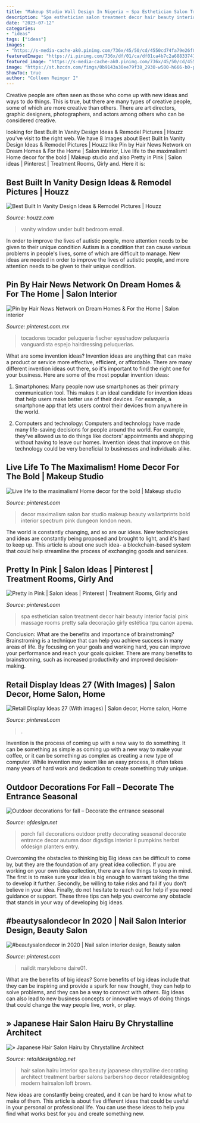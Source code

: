 ```yaml
---
title: "Makeup Studio Wall Design In Nigeria ~ Spa Esthetician Salon Treatment Decor Hair Beauty Interior Facial Pink Massage Rooms Pretty Sala Decoração Girly Estética трц салон арена"
description: "Spa esthetician salon treatment decor hair beauty interior facial pink massage rooms pretty sala decoração girly estética трц салон арена"
date: "2023-07-12"
categories:
- "ideas"
tags: ["ideas"]
images:
- "https://s-media-cache-ak0.pinimg.com/736x/45/50/cd/4550cd74fa79e26f023c30866b003f98.jpg"
featuredImage: "https://i.pinimg.com/736x/df/01/ca/df01ca4b7c2a688337415d2d565e7e83.jpg"
featured_image: "https://s-media-cache-ak0.pinimg.com/736x/45/50/cd/4550cd74fa79e26f023c30866b003f98.jpg"
image: "https://st.hzcdn.com/fimgs/0b9143a30ee79f38_2930-w500-h666-b0-p0--contemporary-bedroom.jpg"
ShowToc: true
author: "Colleen Reinger I"
---
```



Creative people are often seen as those who come up with new ideas and ways to do things. This is true, but there are many types of creative people, some of which are more creative than others. There are art directors, graphic designers, photographers, and actors among others who can be considered creative.

	

		
looking for Best Built In Vanity Design Ideas &amp; Remodel Pictures | Houzz you've visit to the right web. We have 8 Images about Best Built In Vanity Design Ideas &amp; Remodel Pictures | Houzz like Pin by Hair News Network on Dream Homes &amp; For the Home | Salon interior, Live life to the maximalism! Home decor for the bold | Makeup studio and also Pretty in Pink | Salon ideas | Pinterest | Treatment Rooms, Girly and. Here it is:
		
    
## Best Built In Vanity Design Ideas &amp; Remodel Pictures | Houzz

<img loading=lazy src="https://st.hzcdn.com/fimgs/0b9143a30ee79f38_2930-w500-h666-b0-p0--contemporary-bedroom.jpg" onerror="this.onerror=null;this.src='https://tse1.mm.bing.net/th?id=OIP.8P7hmqBxXYqQhONzcEJJUgHaJ3&amp;pid=15.1';" alt="Best Built In Vanity Design Ideas &amp; Remodel Pictures | Houzz">

_Source: houzz.com_

>vanity window under built bedroom email. 

	

In order to improve the lives of autistic people, more attention needs to be given to their unique condition
Autism is a condition that can cause various problems in people's lives, some of which are difficult to manage. New ideas are needed in order to improve the lives of autistic people, and more attention needs to be given to their unique condition.

    
## Pin By Hair News Network On Dream Homes &amp; For The Home | Salon Interior

<img loading=lazy src="https://i.pinimg.com/originals/37/03/de/3703de83e5eac871a902e48c9487c615.jpg" onerror="this.onerror=null;this.src='https://tse3.mm.bing.net/th?id=OIP.Ns-Q4_lUNL1Vk7J6dIVnYQHaLI&amp;pid=15.1';" alt="Pin by Hair News Network on Dream Homes &amp; For the Home | Salon interior">

_Source: pinterest.com.mx_

>tocadores tocador peluqueria fischer eyeshadow peluquería vanguardista espejo hairdressing peluquerias. 

	

What are some invention ideas?
Invention ideas are anything that can make a product or service more effective, efficient, or affordable. There are many different invention ideas out there, so it's important to find the right one for your business. Here are some of the most popular invention ideas:
1. Smartphones: Many people now use smartphones as their primary communication tool. This makes it an ideal candidate for invention ideas that help users make better use of their devices. For example, a smartphone app that lets users control their devices from anywhere in the world.

2. Computers and technology: Computers and technology have made many life-saving decisions for people around the world. For example, they've allowed us to do things like doctors' appointments and shopping without having to leave our homes. Invention ideas that improve on this technology could be very beneficial to businesses and individuals alike.


    
## Live Life To The Maximalism! Home Decor For The Bold | Makeup Studio

<img loading=lazy src="https://i.pinimg.com/originals/45/f7/41/45f741310b132cb3477cac08870616b0.png" onerror="this.onerror=null;this.src='https://tse1.mm.bing.net/th?id=OIP.orKjZRphhA0sFIeLWYX-IwHaJQ&amp;pid=15.1';" alt="Live life to the maximalism! Home decor for the bold | Makeup studio">

_Source: pinterest.com_

>decor maximalism salon bar studio makeup beauty wallartprints bold interior spectrum pink dungeon london neon. 

	

The world is constantly changing, and so are our ideas. New technologies and ideas are constantly being proposed and brought to light, and it's hard to keep up. This article is about one such idea- a blockchain-based system that could help streamline the process of exchanging goods and services.

    
## Pretty In Pink | Salon Ideas | Pinterest | Treatment Rooms, Girly And

<img loading=lazy src="https://s-media-cache-ak0.pinimg.com/736x/45/50/cd/4550cd74fa79e26f023c30866b003f98.jpg" onerror="this.onerror=null;this.src='https://tse3.mm.bing.net/th?id=OIP._1VW4EvZUUpfGCdqsspf-QHaJ4&amp;pid=15.1';" alt="Pretty in Pink | Salon ideas | Pinterest | Treatment Rooms, Girly and">

_Source: pinterest.com_

>spa esthetician salon treatment decor hair beauty interior facial pink massage rooms pretty sala decoração girly estética трц салон арена. 

	

Conclusion: What are the benefits and importance of brainstroming?
Brainstroming is a technique that can help you achieve success in many areas of life. By focusing on your goals and working hard, you can improve your performance and reach your goals quicker. There are many benefits to brainstroming, such as increased productivity and improved decision-making.

    
## Retail Display Ideas 27 (With Images) | Salon Decor, Home Salon, Home

<img loading=lazy src="https://i.pinimg.com/474x/65/21/c1/6521c1e4a60c70e0ee674f650bcea87b.jpg" onerror="this.onerror=null;this.src='https://tse1.mm.bing.net/th?id=OIP.OJmPfFrxfzBFG4EAOQFxAgAAAA&amp;pid=15.1';" alt="Retail Display Ideas 27 (With images) | Salon decor, Home salon, Home">

_Source: pinterest.com_

>. 

	

Invention is the process of coming up with a new way to do something. It can be something as simple as coming up with a new way to make your coffee, or it can be something as complex as creating a new type of computer. While invention may seem like an easy process, it often takes many years of hard work and dedication to create something truly unique.

    
## Outdoor Decorations For Fall – Decorate The Entrance Seasonal

<img loading=lazy src="https://www.ofdesign.net/wp-content/uploads/images/outdoor-decorations-for-fall-decorate-the-entrance-seasonal-0-1679739750.jpg" onerror="this.onerror=null;this.src='https://tse1.mm.bing.net/th?id=OIP.nD1-ehT5ruScTj421El-WgHaJu&amp;pid=15.1';" alt="Outdoor decorations for fall – Decorate the entrance seasonal">

_Source: ofdesign.net_

>porch fall decorations outdoor pretty decorating seasonal decorate entrance decor autumn door digsdigs interior ii pumpkins herbst ofdesign planters entry. 

	

Overcoming the obstacles to thinking big
Big ideas can be difficult to come by, but they are the foundation of any great idea collection. If you are working on your own idea collection, there are a few things to keep in mind. The first is to make sure your idea is big enough to warrant taking the time to develop it further. Secondly, be willing to take risks and fail if you don’t believe in your idea. Finally, do not hesitate to reach out for help if you need guidance or support. These three tips can help you overcome any obstacle that stands in your way of developing big ideas.

    
## #beautysalondecor In 2020 | Nail Salon Interior Design, Beauty Salon

<img loading=lazy src="https://i.pinimg.com/736x/df/01/ca/df01ca4b7c2a688337415d2d565e7e83.jpg" onerror="this.onerror=null;this.src='https://tse4.mm.bing.net/th?id=OIP.6dhJxhizC6VxOCXvblFougHaJP&amp;pid=15.1';" alt="#beautysalondecor in 2020 | Nail salon interior design, Beauty salon">

_Source: pinterest.com_

>naildit marylebone daire01. 

	

What are the benefits of big ideas?
Some benefits of big ideas include that they can be inspiring and provide a spark for new thought, they can help to solve problems, and they can be a way to connect with others. Big ideas can also lead to new business concepts or innovative ways of doing things that could change the way people live, work, or play.

    
## » Japanese Hair Salon Hairu By Chrystalline Architect

<img loading=lazy src="https://retaildesignblog.net/wp-content/uploads/2011/06/Hairu-Hair-Treatment-by-Chrystalline-Architect-05.jpg" onerror="this.onerror=null;this.src='https://tse4.mm.bing.net/th?id=OIP.zEJmIv3X20B_VUkeRpwk_AHaLH&amp;pid=15.1';" alt="» Japanese Hair Salon Hairu by Chrystalline Architect">

_Source: retaildesignblog.net_

>hair salon hairu interior spa beauty japanese chrystalline decorating architect treatment barber salons barbershop decor retaildesignblog modern hairsalon loft brown. 

	

New ideas are constantly being created, and it can be hard to know what to make of them. This article is about five different ideas that could be useful in your personal or professional life. You can use these ideas to help you find what works best for you and create something new.

